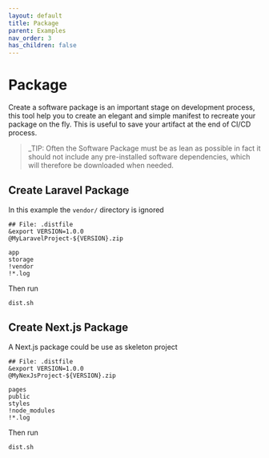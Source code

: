 ```yaml
---
layout: default
title: Package
parent: Examples
nav_order: 3
has_children: false
---
```


# Package

Create a software package is an important stage on development process, this tool help you to create an elegant and simple manifest to recreate your package on the fly. This is useful to save your artifact at the end of CI/CD process. 

> _TIP: Often the Software Package must be as lean as possible in fact it should not include any pre-installed software dependencies, which will therefore be downloaded when needed.

## Create Laravel Package

In this example the `vendor/` directory is ignored

```shell
## File: .distfile
&export VERSION=1.0.0
@MyLaravelProject-${VERSION}.zip

app
storage
!vendor
!*.log
```

Then run

```shell
dist.sh
```

## Create Next.js Package

A Next.js package could be use as skeleton project 

```shell
## File: .distfile
&export VERSION=1.0.0
@MyNexJsProject-${VERSION}.zip

pages
public
styles
!node_modules
!*.log
```

Then run

```shell
dist.sh
```

